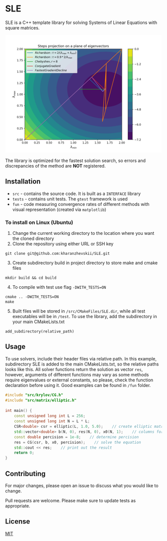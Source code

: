 # SLE

SLE is a C++ template library for solving Systems of Linear Equations with square matrices.

![Contour projection of steps of gradient methods onto the plane of eigenvectors, corresponding to minimum and maximum eigenvalues.](/fun/Gradient_methods_on_contour/steps_contour.png)

The library is optimized for the fastest solution search, so errors and discrepancies of the method are **NOT** registered.

## Installation

- `src` - contains the source code. It is built as a `INTERFACE` library
- `tests` - contains unit tests. The `gtest` framework is used
- `fun` - code measuring convergence rates of different methods with visual representation (created via `matplotlib`)

### To install on Linux (Ubuntu)
1) Change the current working directory to the location where you want the cloned directory
2) Clone the repository using either URL or SSH key
```
git clone git@github.com:kharanzhevskii/SLE.git
```
3) Create subdirectory build in project directory to store make and cmake files
```
mkdir build && cd build
```
4) To compile with test use flag `-DWITH_TESTS=ON`
```
cmake .. -DWITH_TESTS=ON
make
```
5) Built files will be stored in `/src/CMakeFiles/SLE.dir`, while all test executables will be in `/test`. To use the library, add the subdirectory in your main CMakeLists.txt
```
add_subdirectory(relative_path)
```

## Usage
To use solvers, include their header files via relative path. In this example, subdirectory SLE is added to the main CMakeLists.txt, so the relative paths looks like this. All solver functions return the solution as vector `res`, however, arguments of different functions may vary as some methods require eigenvalues or external constants, so please, check the function declaration before using it. Good examples can be found in `/fun` folder.

```c++
#include "src/krylov/CG.h"
#include "src/matrix/elliptic.h"

int main() {
    const unsigned long int L = 256;
    const unsigned long int N = L * L;
    CSR<double> csr = elliptic(L, 1.0, 5.0);    // create elliptic matrix with given constants
    std::vector<double> b(N, 0), res(N, 0), x0(N, 1);    // columns for b, result and initial approximation x0
    const double percision = 1e-8;    // determine percision
    res = CG(csr, b, x0, percision);    // solve the equation
    std::cout << res;    // print out the result
    return 0;
}
```

## Contributing

For major changes, please open an issue to discuss what you would like to change.

Pull requests are welcome. Please make sure to update tests as appropriate.

## License

[MIT](https://choosealicense.com/licenses/mit/)